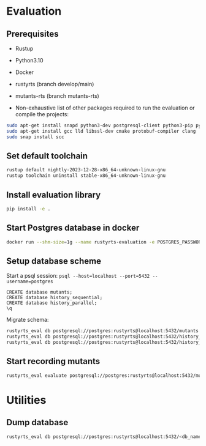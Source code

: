 # Evaluation

## Prerequisites
- Rustup
- Python3.10
- Docker

- rustyrts (branch develop/main)
- mutants-rts (branch mutants-rts)

- Non-exhaustive list of other packages required to run the evaluation or compile the projects:
```bash
sudo apt-get install snapd python3-dev postgresql-client python3-pip python3.10-venv
sudo apt-get install gcc lld libssl-dev cmake protobuf-compiler clang
sudo snap install scc
```

## Set default toolchain
```bash
rustup default nightly-2023-12-28-x86_64-unknown-linux-gnu
rustup toolchain uninstall stable-x86_64-unknown-linux-gnu
```

## Install evaluation library
```bash
pip install -e .
```

## Start Postgres database in docker
```bash
docker run --shm-size=1g --name rustyrts-evaluation -e POSTGRES_PASSWORD=rustyrts -p 5432:5432 -d postgres:12-bookworm
```


## Setup database scheme
Start a psql session: `psql --host=localhost --port=5432 --username=postgres`
```postgresql
CREATE database mutants;
CREATE database history_sequential;
CREATE database history_parallel;
\q
```

Migrate schema:
```bash
rustyrts_eval db postgresql://postgres:rustyrts@localhost:5432/mutants migrate mutants  # adapt this to your db connection if necessary
rustyrts_eval db postgresql://postgres:rustyrts@localhost:5432/history_sequential migrate history_sequential
rustyrts_eval db postgresql://postgres:rustyrts@localhost:5432/history_parallel migrate history_parallel
```

## Start recording mutants
```bash
rustyrts_eval evaluate postgresql://postgres:rustyrts@localhost:5432/mutants mutants
```


# Utilities

## Dump database
```bash
rustyrts_eval db postgresql://postgres:rustyrts@localhost:5432/<db_name> dump <name>
```